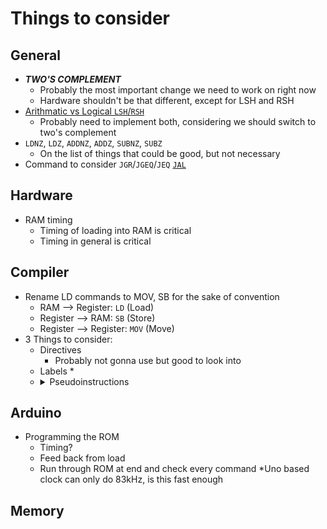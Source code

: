 # Things to consider #

## General ##
* ***TWO'S COMPLEMENT***
  * Probably the most important change we need to work on right now
  * Hardware shouldn't be that different, except for LSH and RSH
* [Arithmatic vs Logical `LSH`/`RSH`](https://en.wikipedia.org/wiki/Bitwise_operation#Bit_shifts)
  * Probably need to implement both, considering we should switch to two's complement 
* `LDNZ`, `LDZ`, `ADDNZ`, `ADDZ`, `SUBNZ`, `SUBZ`
  * On the list of things that could be good, but not necessary 
* Command to consider `JGR`/`JGEQ`/`JEQ` [`JAL`](http://www.mrc.uidaho.edu/mrc/people/jff/digital/MIPSir.html) 
  
## Hardware ##
* RAM timing
  * Timing of loading into RAM is critical
  * Timing in general is critical

## Compiler ##
* Rename LD commands to MOV, SB for the sake of convention
  * RAM --> Register: `LD` (Load)
  * Register --> RAM: `SB` (Store)
  * Register --> Register: `MOV` (Move) 
* 3 Things to consider:
  * Directives
    * Probably not gonna use but good to look into
  * Labels
    * 
  * <details>
      <summary> Pseudoinstructions </summary>
         <p>
           [Reference](https://en.wikibooks.org/wiki/MIPS_Assembly/Pseudoinstructions)
           Essentially pseudonyms for commands
           > MIPS example: There is no actual `LD A B` command in the hardware, instead you would use `ADD A B 0` This is really confusing and hard to understand. Hence, the compiler supports something called a "Pseudoinstruction" that maps ADD A B 0 to move A B, even though "move" is not an actual command
         </p>
    </details> 
    
    
 
  
## Arduino ##
* Programming the ROM
  * Timing? 
  * Feed back from load
  * Run through ROM at end and check every command
*Uno based clock can only do 83kHz, is this fast enough
  
## Memory ## 
